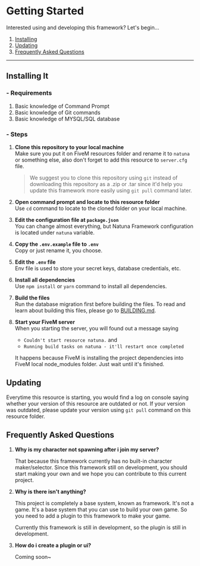 # Getting Started
Interested using and developing this framework? Let's begin...
1. [Installing](#installing-it)
2. [Updating](#updating)
3. [Frequently Asked Questions](#frequently-asked-questions)

---

## Installing It
### - Requirements
1. Basic knowledge of Command Prompt
2. Basic knowledge of Git commands
2. Basic knowledge of MYSQL/SQL database

### - Steps
1. **Clone this repository to your local machine** <br/>
    Make sure you put it on FiveM resources folder and rename it to `natuna` or something else, also don't forget to add this resource to `server.cfg` file.

    > We suggest you to clone this repository using `git` instead of downloading this repository as a .zip or .tar since it'd help you update this framework more easily using `git pull` command later.

2. **Open command prompt and locate to this resource folder** <br/>
    Use `cd` command to locate to the cloned folder on your local machine.

4. **Edit the configuration file at `package.json`** <br/>
    You can change almost everything, but Natuna Framework configuration is located under `natuna` variable.
    
5. **Copy the `.env.example` file to `.env`** <br/>
    Copy or just rename it, you choose.

6. **Edit the `.env` file** <br/>
    Env file is used to store your secret keys, database credentials, etc.

7. **Install all dependencies** <br/>
    Use `npm install` or `yarn` command to install all dependencies.

8. **Build the files** <br/>
    Run the database migration first before building the files.
    To read and learn about building this files, please go to [BUILDING.md](BUILDING.md).

9. **Start your FiveM server** <br/>
    When you starting the server, you will found out a message saying

    - `Couldn't start resource natuna.` and
    - `Running build tasks on natuna - it'll restart once completed`

    It happens because FiveM is installing the project dependencies into FiveM local node_modules folder. Just wait until it's finished.

## Updating
Everytime this resource is starting, you would find a log on console saying whether your version of this resource are outdated or not. If your version was outdated, please update your version using `git pull` command on this resource folder.

## Frequently Asked Questions

1. **Why is my character not spawning after i join my server?** <br/>

    That because this framework currently has no built-in character maker/selector. Since this framework still on development, you should start making your own and we hope you can contribute to this current project.

2. **Why is there isn't anything?** <br/>

    This project is completely a base system, known as framework. It's not a game. It's a base system that you can use to build your own game. So you need to add a plugin to this framework to make your game.

    Currently this framework is still in development, so the plugin is still in development.

3. **How do i create a plugin or ui?** <br/>

    Coming soon~

